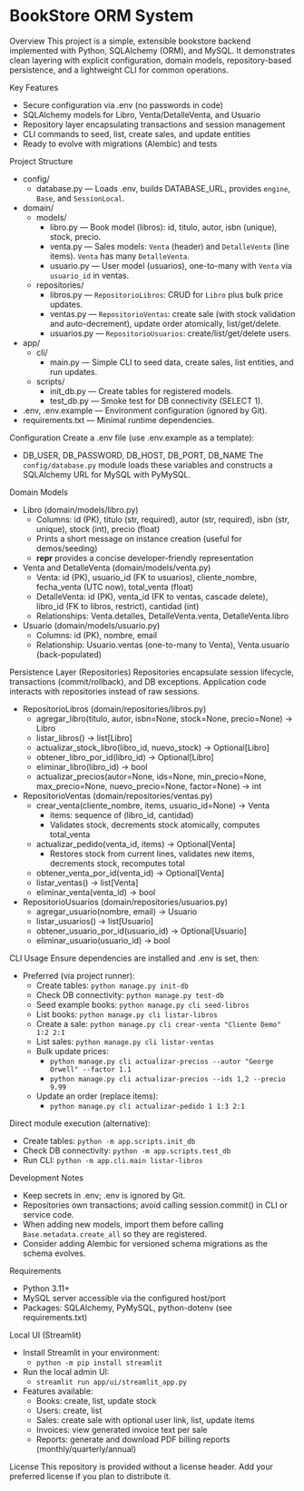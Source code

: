 BookStore ORM System
====================

Overview
This project is a simple, extensible bookstore backend implemented with Python, SQLAlchemy (ORM), and MySQL. It demonstrates clean layering with explicit configuration, domain models, repository-based persistence, and a lightweight CLI for common operations.

Key Features
- Secure configuration via .env (no passwords in code)
- SQLAlchemy models for Libro, Venta/DetalleVenta, and Usuario
- Repository layer encapsulating transactions and session management
- CLI commands to seed, list, create sales, and update entities
- Ready to evolve with migrations (Alembic) and tests

Project Structure
- config/
  - database.py — Loads .env, builds DATABASE_URL, provides `engine`, `Base`, and `SessionLocal`.
- domain/
  - models/
    - libro.py — Book model (libros): id, titulo, autor, isbn (unique), stock, precio.
    - venta.py — Sales models: `Venta` (header) and `DetalleVenta` (line items). `Venta` has many `DetalleVenta`.
    - usuario.py — User model (usuarios), one-to-many with `Venta` via `usuario_id` in ventas.
  - repositories/
    - libros.py — `RepositorioLibros`: CRUD for `Libro` plus bulk price updates.
    - ventas.py — `RepositorioVentas`: create sale (with stock validation and auto-decrement), update order atomically, list/get/delete.
    - usuarios.py — `RepositorioUsuarios`: create/list/get/delete users.
- app/
  - cli/
    - main.py — Simple CLI to seed data, create sales, list entities, and run updates.
  - scripts/
    - init_db.py — Create tables for registered models.
    - test_db.py — Smoke test for DB connectivity (SELECT 1).
- .env, .env.example — Environment configuration (ignored by Git).
- requirements.txt — Minimal runtime dependencies.

Configuration
Create a .env file (use .env.example as a template):
- DB_USER, DB_PASSWORD, DB_HOST, DB_PORT, DB_NAME
The `config/database.py` module loads these variables and constructs a SQLAlchemy URL for MySQL with PyMySQL.

Domain Models
- Libro (domain/models/libro.py)
  - Columns: id (PK), titulo (str, required), autor (str, required), isbn (str, unique), stock (int), precio (float)
  - Prints a short message on instance creation (useful for demos/seeding)
  - __repr__ provides a concise developer-friendly representation
- Venta and DetalleVenta (domain/models/venta.py)
  - Venta: id (PK), usuario_id (FK to usuarios), cliente_nombre, fecha_venta (UTC now), total_venta (float)
  - DetalleVenta: id (PK), venta_id (FK to ventas, cascade delete), libro_id (FK to libros, restrict), cantidad (int)
  - Relationships: Venta.detalles, DetalleVenta.venta, DetalleVenta.libro
- Usuario (domain/models/usuario.py)
  - Columns: id (PK), nombre, email
  - Relationship: Usuario.ventas (one-to-many to Venta), Venta.usuario (back-populated)

Persistence Layer (Repositories)
Repositories encapsulate session lifecycle, transactions (commit/rollback), and DB exceptions. Application code interacts with repositories instead of raw sessions.

- RepositorioLibros (domain/repositories/libros.py)
  - agregar_libro(titulo, autor, isbn=None, stock=None, precio=None) -> Libro
  - listar_libros() -> list[Libro]
  - actualizar_stock_libro(libro_id, nuevo_stock) -> Optional[Libro]
  - obtener_libro_por_id(libro_id) -> Optional[Libro]
  - eliminar_libro(libro_id) -> bool
  - actualizar_precios(autor=None, ids=None, min_precio=None, max_precio=None, nuevo_precio=None, factor=None) -> int
- RepositorioVentas (domain/repositories/ventas.py)
  - crear_venta(cliente_nombre, items, usuario_id=None) -> Venta
    - items: sequence of (libro_id, cantidad)
    - Validates stock, decrements stock atomically, computes total_venta
  - actualizar_pedido(venta_id, items) -> Optional[Venta]
    - Restores stock from current lines, validates new items, decrements stock, recomputes total
  - obtener_venta_por_id(venta_id) -> Optional[Venta]
  - listar_ventas() -> list[Venta]
  - eliminar_venta(venta_id) -> bool
- RepositorioUsuarios (domain/repositories/usuarios.py)
  - agregar_usuario(nombre, email) -> Usuario
  - listar_usuarios() -> list[Usuario]
  - obtener_usuario_por_id(usuario_id) -> Optional[Usuario]
  - eliminar_usuario(usuario_id) -> bool

CLI Usage
Ensure dependencies are installed and .env is set, then:
- Preferred (via project runner):
  - Create tables: `python manage.py init-db`
  - Check DB connectivity: `python manage.py test-db`
  - Seed example books: `python manage.py cli seed-libros`
  - List books: `python manage.py cli listar-libros`
  - Create a sale: `python manage.py cli crear-venta "Cliente Demo" 1:2 2:1`
  - List sales: `python manage.py cli listar-ventas`
  - Bulk update prices:
    - `python manage.py cli actualizar-precios --autor "George Orwell" --factor 1.1`
    - `python manage.py cli actualizar-precios --ids 1,2 --precio 9.99`
  - Update an order (replace items):
    - `python manage.py cli actualizar-pedido 1 1:3 2:1`

Direct module execution (alternative):
- Create tables: `python -m app.scripts.init_db`
- Check DB connectivity: `python -m app.scripts.test_db`
- Run CLI: `python -m app.cli.main listar-libros`

Development Notes
- Keep secrets in .env; .env is ignored by Git.
- Repositories own transactions; avoid calling session.commit() in CLI or service code.
- When adding new models, import them before calling `Base.metadata.create_all` so they are registered.
- Consider adding Alembic for versioned schema migrations as the schema evolves.

Requirements
- Python 3.11+
- MySQL server accessible via the configured host/port
- Packages: SQLAlchemy, PyMySQL, python-dotenv (see requirements.txt)

Local UI (Streamlit)
- Install Streamlit in your environment:
  - `python -m pip install streamlit`
- Run the local admin UI:
  - `streamlit run app/ui/streamlit_app.py`
- Features available:
  - Books: create, list, update stock
  - Users: create, list
  - Sales: create sale with optional user link, list, update items
  - Invoices: view generated invoice text per sale
  - Reports: generate and download PDF billing reports (monthly/quarterly/annual)

License
This repository is provided without a license header. Add your preferred license if you plan to distribute it.
